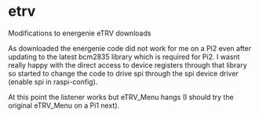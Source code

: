 # etrv
Modifications to energenie eTRV downloads 

As downloaded the energenie code did not work for me on a Pi2 even after updating to the latest bcm2835 library which is required for Pi2.
I wasnt really happy with the direct access to device registers through that library so started to change the code to drive spi through the spi device driver (enable spi in raspi-config). 

At this point the listener works but eTRV_Menu hangs (I should try the original eTRV_Menu on a Pi1 next).

